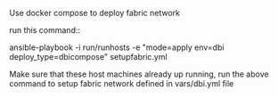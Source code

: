 Use docker compose to deploy fabric network

run this command::

   ansible-playbook -i run/runhosts -e "mode=apply env=dbi deploy_type=dbicompose" setupfabric.yml

Make sure that these host machines already up running, run the above
command to setup fabric network defined in vars/dbi.yml file
